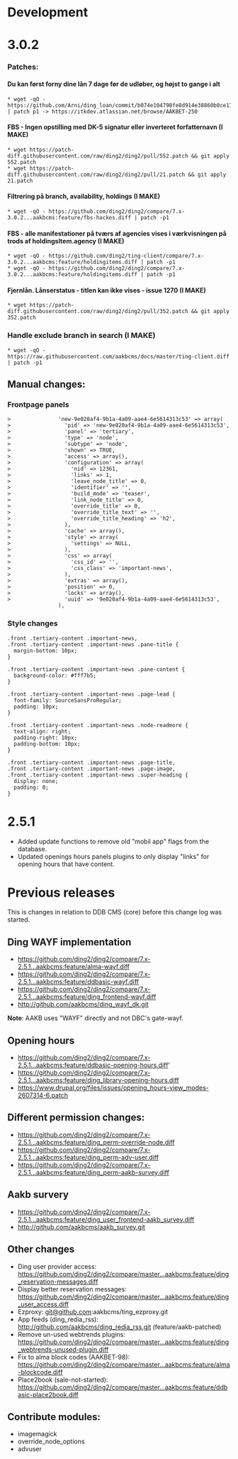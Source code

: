 
# Development

# 3.0.2

### Patches:

#### Du kan først forny dine lån 7 dage før de udløber, og højst to gange i alt
	* wget -qO - https://github.com/Arni/ding_loan/commit/b074e104798fe8d914e38860b0ce17aca792d107.diff | patch p1 -> https://itkdev.atlassian.net/browse/AAKBET-250

#### FBS - Ingen opstilling med DK-5 signatur eller inverteret forfatternavn (I MAKE)
	* wget https://patch-diff.githubusercontent.com/raw/ding2/ding2/pull/552.patch && git apply 552.patch
	* wget https://patch-diff.githubusercontent.com/raw/ding2/ding2/pull/21.patch && git apply 21.patch

#### Filtrering på branch, availability, holdings (I MAKE)
	* wget -qO - https://github.com/ding2/ding2/compare/7.x-3.0.2...aakbcms:feature/fbs-hackes.diff | patch -p1

#### FBS - alle manifestationer på tværs af agencies vises i værkvisningen på trods af holdingsItem.agency (I MAKE)
	* wget -qO - https://github.com/ding2/ting-client/compare/7.x-3.0.2...aakbcms:feature/holdingitems.diff | patch -p1
	* wget -qO - https://github.com/ding2/ding2/compare/7.x-3.0.2...aakbcms:feature/holdingitems.diff | patch -p1

#### Fjernlån. Lånserstatus - titlen kan ikke vises - issue 1270 (I MAKE)
	* wget https://patch-diff.githubusercontent.com/raw/ding2/ding2/pull/352.patch && git apply 352.patch

### Handle exclude branch in search (I MAKE)
	* wget -qO - https://raw.githubusercontent.com/aakbcms/docs/master/ting-client.diff | patch -p1

## Manual changes:

### Frontpage panels
```
>               'new-9e020af4-9b1a-4a09-aae4-6e5614313c53' => array(
>                 'pid' => 'new-9e020af4-9b1a-4a09-aae4-6e5614313c53',
>                 'panel' => 'tertiary',
>                 'type' => 'node',
>                 'subtype' => 'node',
>                 'shown' => TRUE,
>                 'access' => array(),
>                 'configuration' => array(
>                   'nid' => 12361,
>                   'links' => 1,
>                   'leave_node_title' => 0,
>                   'identifier' => '',
>                   'build_mode' => 'teaser',
>                   'link_node_title' => 0,
>                   'override_title' => 0,
>                   'override_title_text' => '',
>                   'override_title_heading' => 'h2',
>                 ),
>                 'cache' => array(),
>                 'style' => array(
>                   'settings' => NULL,
>                 ),
>                 'css' => array(
>                   'css_id' => '',
>                   'css_class' => 'important-news',
>                 ),
>                 'extras' => array(),
>                 'position' => 0,
>                 'locks' => array(),
>                 'uuid' => '9e020af4-9b1a-4a09-aae4-6e5614313c53',
                ),
```

### Style changes
```
.front .tertiary-content .important-news,
.front .tertiary-content .important-news .pane-title {
  margin-bottom: 10px;
}

.front .tertiary-content .important-news .pane-content {
  background-color: #fff7b5;
}

.front .tertiary-content .important-news .page-lead {
  font-family: SourceSansProRegular;
  padding: 10px;
}

.front .tertiary-content .important-news .node-readmore {
  text-align: right;
  padding-right: 10px;
  padding-bottom: 10px;
}

.front .tertiary-content .important-news .page-title,
.front .tertiary-content .important-news .page-image,
.front .tertiary-content .important-news .super-heading {
  display: none;
  padding: 0;
}
```

# 2.5.1

* Added update functions to remove old "mobil app" flags from the database.
* Updated openings hours panels plugins to only display "links" for opening hours that have content.


# Previous releases

This is changes in relation to DDB CMS (core) before this change log was started.

## Ding WAYF implementation
* https://github.com/ding2/ding2/compare/7.x-2.5.1...aakbcms:feature/alma-wayf.diff
* https://github.com/ding2/ding2/compare/7.x-2.5.1...aakbcms:feature/ddbasic-wayf.diff
* https://github.com/ding2/ding2/compare/7.x-2.5.1...aakbcms:feature/ding_frontend-wayf.diff
* http://github.com/aakbcms/ding_wayf_dk.git

__Note__: AAKB uses "WAYF" directly and not DBC's gate-wayf.

## Opening hours
* https://github.com/ding2/ding2/compare/7.x-2.5.1...aakbcms:feature/ddbasic-opening-hours.diff'
* https://github.com/ding2/ding2/compare/7.x-2.5.1...aakbcms:feature/ding_library-opening-hours.diff
* https://www.drupal.org/files/issues/opening_hours-view_modes-2607314-6.patch


## Different permission changes:
* https://github.com/ding2/ding2/compare/7.x-2.5.1...aakbcms:feature/ding_perm-override-node.diff
* https://github.com/ding2/ding2/compare/7.x-2.5.1...aakbcms:feature/ding_perm-adv-user.diff
* https://github.com/ding2/ding2/compare/7.x-2.5.1...aakbcms:feature/ding_perm-aakb-survey.diff

## Aakb survery
* https://github.com/ding2/ding2/compare/7.x-2.5.1...aakbcms:feature/ding_user_frontend-aakb_survey.diff
* http://github.com/aakbcms/aakb_survey.git

## Other changes
* Ding user provider access: https://github.com/ding2/ding2/compare/master...aakbcms:feature/ding_reservation-messages.diff
* Display better reservation messages: https://github.com/ding2/ding2/compare/master...aakbcms:feature/ding_user_access.diff
* Ezproxy: git@github.com:aakbcms/ting_ezproxy.git
* App feeds (ding_redia_rss): http://github.com/aakbcms/ding_redia_rss.git (feature/aakb-patched)
* Remove un-used webtrends plugins: https://github.com/ding2/ding2/compare/master...aakbcms:feature/ding_webtrends-unused-plugin.diff
* Fix to alma block codes (AAKBET-98): https://github.com/ding2/ding2/compare/master...aakbcms:feature/alma-blockcode.diff
* Place2book (sale-not-started): https://github.com/ding2/ding2/compare/master...aakbcms:feature/ddbasic-place2book.diff


## Contribute modules:
* imagemagick
* override_node_options
* advuser
